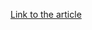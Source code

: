 [Link to the article](https://raw.githubusercontent.com/DoctorWebLtd/malware-iocs/master/Android.Pandora/README.adoc)

